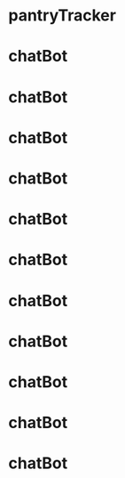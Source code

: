 # pantryTracker
# chatBot
# chatBot
# chatBot
# chatBot
# chatBot
# chatBot
# chatBot
# chatBot
# chatBot
# chatBot
# chatBot
